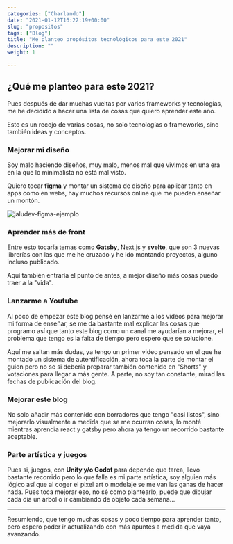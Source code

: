 ```yaml
---
categories: ["Charlando"]
date: "2021-01-12T16:22:19+00:00"
slug: "propositos"
tags: ["Blog"]
title: "Me planteo propósitos tecnológicos para este 2021"
description: ""
weight: 1

---
```


## ¿Qué me planteo para este 2021?

Pues después de dar muchas vueltas por varios frameworks y tecnologías, me he decidido a hacer una lista de cosas que quiero aprender este año.

Esto es un recojo de varias cosas, no solo tecnologías o frameworks, sino también ideas y conceptos.

### Mejorar mi diseño

Soy malo haciendo diseños, muy malo, menos mal que vivimos en una era en la que lo minimalista no está mal visto.

Quiero tocar **figma** y montar un sistema de diseño para aplicar tanto en apps como en webs, hay muchos recursos online que me pueden enseñar un montón.

![jaludev-figma-ejemplo](/images/jaludev-figma-ejemplo.png)

### Aprender más de front

Entre esto tocaría temas como **Gatsby**, Next.js y **svelte**, que son 3 nuevas librerías con las que me he cruzado y he ido montando proyectos, alguno incluso publicado.

Aquí también entraría el punto de antes, a mejor diseño más cosas puedo traer a la "vida".

### Lanzarme a Youtube

Al poco de empezar este blog pensé en lanzarme a los videos para mejorar mi forma de enseñar, se me da bastante mal explicar las cosas que programo así que tanto este blog como un canal me ayudarían a mejorar, el problema que tengo es la falta de tiempo pero espero que se solucione.

Aquí me saltan más dudas, ya tengo un primer video pensado en el que he montado un sistema de autentificación, ahora toca la parte de montar el guion pero no se si debería preparar también contenido en "Shorts" y votaciones para llegar a más gente. A parte, no soy tan constante, mirad las fechas de publicación del blog.

### Mejorar este blog

No solo añadir más contenido con borradores que tengo "casi listos", sino mejorarlo visualmente a medida que se me ocurran cosas, lo monté mientras aprendía react y gatsby pero ahora ya tengo un recorrido bastante aceptable.

### Parte artística y juegos

Pues si, juegos, con **Unity y/o Godot** para depende que tarea, llevo bastante recorrido pero lo que falla es mi parte artística, soy alguien más lógico así que al coger el pixel art o modelaje se me van las ganas de hacer nada. Pues toca mejorar eso, no sé como plantearlo, puede que dibujar cada día un árbol o ir cambiando de objeto cada semana...

------

Resumiendo, que tengo muchas cosas y poco tiempo para aprender tanto, pero espero poder ir actualizando con más apuntes a medida que vaya avanzando.